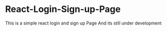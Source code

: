 # React-Login-Sign-up-Page

This is a simple react login and sign up Page
And its still under development
